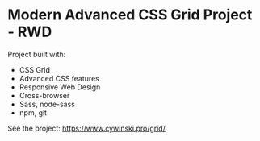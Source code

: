 # Modern Advanced CSS Grid Project - RWD

Project built with:
- CSS Grid
- Advanced CSS features
- Responsive Web Design
- Cross-browser
- Sass, node-sass
- npm, git

See the project: https://www.cywinski.pro/grid/
